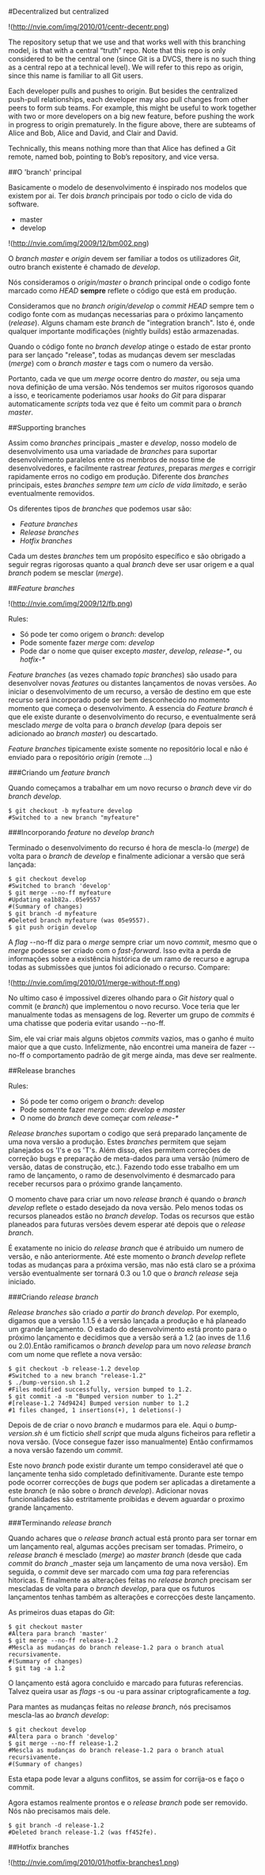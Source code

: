 

#Decentralized but centralized


!(http://nvie.com/img/2010/01/centr-decentr.png)


The repository setup that we use and that works well with this branching model, is that with a central “truth” repo. Note that this repo is only considered to be the central one (since Git is a DVCS, there is no such thing as a central repo at a technical level). We will refer to this repo as origin, since this name is familiar to all Git users.



Each developer pulls and pushes to origin. But besides the centralized push-pull relationships, each developer may also pull changes from other peers to form sub teams. For example, this might be useful to work together with two or more developers on a big new feature, before pushing the work in progress to origin prematurely. In the figure above, there are subteams of Alice and Bob, Alice and David, and Clair and David.

Technically, this means nothing more than that Alice has defined a Git remote, named bob, pointing to Bob’s repository, and vice versa.



##O 'branch' principal


Basicamente o modelo de desenvolvimento é inspirado nos modelos que existem por ai. Ter dois _branch_ principais por todo o ciclo de vida do software.

 * master
 * develop

 !(http://nvie.com/img/2009/12/bm002.png)

O _branch_ _master_ e _origin_ devem ser familiar a todos os utilizadores _Git_, outro branch existente é chamado de _develop_.


Nós consideramos o _origin/master_ o _branch_ principal onde o codigo fonte marcado como _HEAD_ **sempre** reflete o código que está em produção.

Consideramos que no _branch_ _origin/develop_ o _commit_ _HEAD_ sempre tem o codigo fonte com as mudanças necessarias para o próximo lançamento (_release_). Alguns chamam este _branch_ de "integration branch". Isto é, onde qualquer importante modificações (nightly builds) estão armazenadas.


Quando o código fonte no _branch_ _develop_ atinge o estado de estar pronto para ser lançado "release", todas as mudanças devem ser mescladas (_merge_) com o _branch_ _master_ e tags com o numero da versão.


Portanto, cada ve que um _merge_ ocorre dentro do _master_, ou seja uma nova definição de uma versão. Nós tendemos ser muitos rigorosos quando a isso, e teoricamente poderiamos usar _hooks_ do _Git_ para disparar automaticamente _scripts_ toda vez que é feito um commit para o _branch_ _master_.




##Supporting branches

Assim como _branches_ principais _master e _develop_, nosso modelo de desenvolvimento usa uma variadade de _branches_ para suportar desenvolvimento paralelos entre os membros de nosso time de desenvolvedores, e facilmente rastrear _features_, preparas _merges_ e corrigir rapidamente erros no codigo em produção. Diferente dos _branches_ principais, estes _branches_ *sempre tem um ciclo de vida limitado*, e serão eventualmente removidos.


Os diferentes tipos de _branches_ que podemos usar são:

 * _Feature branches_
 * _Release branches_
 * _Hotfix branches_


Cada um destes _branches_ tem um propósito específico e são obrigado a seguir regras rigorosas quanto a qual _branch_ deve ser usar origem e a qual _branch_ podem se mesclar (_merge_).



##_Feature branches_


!(http://nvie.com/img/2009/12/fb.png)

Rules:
 * Só pode ter como origem o _branch_: develop
 * Pode somente fazer _merge_ com: _develop_
 * Pode dar o nome que quiser excepto  _master_, _develop_, _release-*_, ou _hotfix-*_


_Feature branches_ (as vezes chamado  _topic branches_) são usado para desenvolver novas _features_ ou distantes lançamentos de novas versões. 
Ao iniciar o desenvolvimento de um recurso, a versão de destino em que este recurso será incorporado pode ser bem desconhecido no momento momento que começa o desenvolvimento. A essencia do _Feature branch_ é que ele existe durante o desenvolvimento do recurso, e eventualmente será mesclado _merge_ de volta para o _branch_ _develop_ (para depois ser adicionado ao _branch_ _master_) ou descartado.

*_Feature branches_* tipicamente existe somente no repositório local e não é enviado para o repositório _origin_ (remote ...)






###Criando um _feature branch_


Quando começamos a trabalhar em um novo recurso o _branch_ deve vir do _branch_ _develop_.


	$ git checkout -b myfeature develop
	#Switched to a new branch "myfeature"



###Incorporando _feature_ no _develop branch_


Terminado o desenvolvimento do recurso é hora de mescla-lo (_merge_) de volta para o _branch_ de _develop_ e finalmente adicionar a versão que será lançada:


	$ git checkout develop
	#Switched to branch 'develop'
	$ git merge --no-ff myfeature
	#Updating ea1b82a..05e9557
	#(Summary of changes)
	$ git branch -d myfeature
	#Deleted branch myfeature (was 05e9557).
	$ git push origin develop



A _flag_ --no-ff diz para o _merge_ sempre criar um novo _commit_, mesmo que o _merge_ podesse ser criado com o _fast-forward_. Isso evita a perda de informações sobre a existência histórica de um ramo de recurso e agrupa todas as submissões que juntos foi adicionado o recurso. Compare:


!(http://nvie.com/img/2010/01/merge-without-ff.png)


No ultimo caso é impossivel dizeres olhando para o _Git history_ qual o commit (e _branch_) que implementou o novo recurso. Voce teria que ler manualmente todas as mensagens de log. Reverter um grupo de _commits_ é uma chatisse que poderia evitar usando --no-ff.


Sim, ele vai criar mais alguns objetos _commits_ vazios, mas o ganho é muito maior que a que custo.  Infelizmente, não encontrei uma maneira de fazer --no-ff o comportamento padrão de git merge ainda, mas deve ser realmente.





##Release branches


Rules:
 * Só pode ter como origem o _branch_: develop
 * Pode somente fazer _merge_ com: _develop_ e _master_
 * O nome do _branch_ deve começar com _release-*_



_Release branches_ suportam o codigo que será preparado lançamente de uma nova versão a produção. Estes _branches_ permitem que sejam planejados os 'I's e os 'T's. Além disso, eles permitem correções de correção bugs e preparação de meta-dados para uma versão (número de versão, datas de construção, etc.). Fazendo todo esse trabalho em um ramo de lançamento, o ramo de desenvolvimento é desmarcado para receber recursos para o próximo grande lançamento.




O momento chave para criar um novo _release branch_ é quando o _branch develop_ reflete o estado desejado da nova versão. Pelo menos todas os recursos planeados estão no _branch_ _develop_. Todas os recursos que estão planeados para futuras versões devem esperar até depois que o _release branch_.


É exatamente no inicio do _release branch_ que é atribuido um numero de versão, e não anteriormente. Até este momento o _branch_ _develop_ reflete todas as mudanças para a próxima versão, mas não está claro se a próxima versão eventualmente ser tornará 0.3 ou 1.0 que o _branch_ _release_ seja iniciado.




###Criando _release branch_



_Release branches_ são criado *a partir do* _branch develop_. Por exemplo, digamos que a versão 1.1.5 é a versão lançada a produção e há planeado um grande lançamento. O estado do desenvolvimento está pronto para o próximo lançamento e decidimos que a versão será a 1.2 (ao inves de 1.1.6 ou 2.0).Então ramificamos o _branch_ _develop_ para um novo _release_ _branch_ com um nome que reflete a nova versão:


	$ git checkout -b release-1.2 develop
	#Switched to a new branch "release-1.2"
	$ ./bump-version.sh 1.2
	#Files modified successfully, version bumped to 1.2.
	$ git commit -a -m "Bumped version number to 1.2"
	#[release-1.2 74d9424] Bumped version number to 1.2
	#1 files changed, 1 insertions(+), 1 deletions(-)


Depois de de criar o novo _branch_ e mudarmos para ele. Aqui o _bump-version.sh_ é um ficticio _shell script_ que muda alguns ficheiros para refletir a nova versão. (Voce consegue fazer isso manualmente) Então confirmamos a nova versão fazendo um _commit_.


Este novo _branch_ pode existir durante um tempo consideravel até que o lançamente tenha sido completado definitivamente. Durante este tempo pode ocorrer correcções de _bugs_ que podem ser aplicadas a diretamente a este _branch_ (e não sobre o _branch_ _develop_). Adicionar novas funcionalidades são estritamente proibidas e devem aguardar o proximo grande lançamento.




###Terminando _release branch_


Quando achares que o _release_ _branch_ actual está pronto para ser tornar em um lançamento real, algumas acções precisam ser tomadas. Primeiro, o _release branch_ é mesclado (_merge_) ao _master branch_ (desde que cada _commit_ do _branch_ _master seja um lançamento de uma nova versão). Em seguida, o _commit_ deve ser marcado com uma _tag_ para referencias hitoricas. E finalmente as alterações feitas no _release_ _branch_ precisam ser mescladas de volta para o _branch_ _develop_, para que os futuros lançamentos tenhas também as alterações e correcções deste lançamento.


As primeiros duas etapas do _Git_:


	$ git checkout master
	#Altera para branch 'master'
	$ git merge --no-ff release-1.2
	#Mescla as mudanças do branch release-1.2 para o branch atual recursivamente.
	#(Summary of changes)
	$ git tag -a 1.2



O lançamento está agora concluido e marcado para futuras referencias.
Talvez queira usar as _flags_ -s ou -u para assinar criptograficamente a _tag_.




Para mantes as mudanças feitas no _release_ _branch_, nós precisamos mescla-las ao _branch_ _develop_:

	$ git checkout develop
	#Altera para o branch 'develop'
	$ git merge --no-ff release-1.2
	#Mescla as mudanças do branch release-1.2 para o branch atual recursivamente.
	#(Summary of changes)


Esta etapa pode levar a alguns conflitos, se assim for corrija-os e faço o commit.

Agora estamos realmente prontos e o _release_ _branch_ pode ser removido. Nós não precisamos mais dele.


	$ git branch -d release-1.2
	#Deleted branch release-1.2 (was ff452fe).






##Hotfix branches


!(http://nvie.com/img/2010/01/hotfix-branches1.png)


